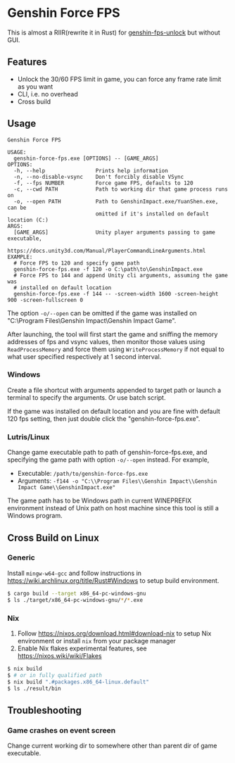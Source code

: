 # Genshin Force FPS

This is almost a RIIR(rewrite it in Rust) for [genshin-fps-unlock](https://github.com/34736384/genshin-fps-unlock) but without GUI.

## Features
- Unlock the 30/60 FPS limit in game, you can force any frame rate limit as you want
- CLI, i.e. no overhead
- Cross build

## Usage

```
Genshin Force FPS

USAGE:
  genshin-force-fps.exe [OPTIONS] -- [GAME_ARGS]
OPTIONS:
  -h, --help                Prints help information
  -n, --no-disable-vsync    Don't forcibly disable VSync
  -f, --fps NUMBER          Force game FPS, defaults to 120
  -c, --cwd PATH            Path to working dir that game process runs on
  -o, --open PATH           Path to GenshinImpact.exe/YuanShen.exe, can be
                            omitted if it's installed on default location (C:)
ARGS:
  [GAME_ARGS]               Unity player arguments passing to game executable,
                            https://docs.unity3d.com/Manual/PlayerCommandLineArguments.html
EXAMPLE:
  # Force FPS to 120 and specify game path
  genshin-force-fps.exe -f 120 -o C:\path\to\GenshinImpact.exe
  # Force FPS to 144 and append Unity cli arguments, assuming the game was
  # installed on default location
  genshin-force-fps.exe -f 144 -- -screen-width 1600 -screen-height 900 -screen-fullscreen 0
```

The option `-o/--open` can be omitted if the game was installed on "C:\Program Files\Genshin Impact\Genshin Impact Game\".

After launching, the tool will first start the game and sniffing the memory addresses of fps and vsync values, then monitor those values using `ReadProcessMemory` and force them using `WriteProcessMemory` if not equal to what user specified respectively at 1 second interval.

### Windows

Create a file shortcut with arguments appended to target path or launch a terminal to specify the arguments. Or use batch script.

If the game was installed on default location and you are fine with default 120 fps setting, then just double click the "genshin-force-fps.exe".

### Lutris/Linux

Change game executable path to path of genshin-force-fps.exe, and specifying the game path with option `-o/--open` instead. For example,

- Executable: `/path/to/genshin-force-fps.exe`
- Arguments: `-f144 -o "C:\\Program Files\\Genshin Impact\\Genshin Impact Game\\GenshinImpact.exe"`

The game path has to be Windows path in current WINEPREFIX environment instead of Unix path on host machine since this tool is still a Windows program.

## Cross Build on Linux

### Generic

Install `mingw-w64-gcc` and follow instructions in https://wiki.archlinux.org/title/Rust#Windows to setup build environment.

```bash
$ cargo build --target x86_64-pc-windows-gnu
$ ls ./target/x86_64-pc-windows-gnu/*/*.exe
```

### Nix

1. Follow https://nixos.org/download.html#download-nix to setup Nix environment or install `nix` from your package manager
2. Enable Nix flakes experimental features, see https://nixos.wiki/wiki/Flakes

```bash
$ nix build
$ # or in fully qualified path
$ nix build ".#packages.x86_64-linux.default"
$ ls ./result/bin
```

## Troubleshooting

### Game crashes on event screen

Change current working dir to somewhere other than parent dir of game executable.
